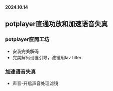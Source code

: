 **2024.10.14**

## potplayer直通功放和加速语音失真


### potplayer直筒工坊
* 安装完美解码
* 完美解码设置引导，滤镜用lav filter

### 加速语音失真
* 声音-开启声音处理滤镜
